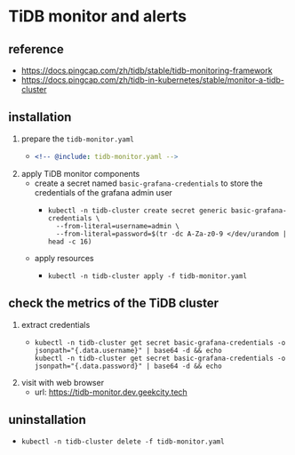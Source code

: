 # TiDB monitor and alerts

## reference

* https://docs.pingcap.com/zh/tidb/stable/tidb-monitoring-framework
* https://docs.pingcap.com/zh/tidb-in-kubernetes/stable/monitor-a-tidb-cluster

## installation

1. prepare the `tidb-monitor.yaml`
    * ```yaml
      <!-- @include: tidb-monitor.yaml -->
      ```
2. apply TiDB monitor components
    * create a secret named `basic-grafana-credentials` to store the credentials of the grafana admin user
        + ```shell
          kubectl -n tidb-cluster create secret generic basic-grafana-credentials \
            --from-literal=username=admin \
            --from-literal=password=$(tr -dc A-Za-z0-9 </dev/urandom | head -c 16)
          ```
    * apply resources
        + ```shell
          kubectl -n tidb-cluster apply -f tidb-monitor.yaml
          ```

## check the metrics of the TiDB cluster

1. extract credentials
    + ```shell
      kubectl -n tidb-cluster get secret basic-grafana-credentials -o jsonpath="{.data.username}" | base64 -d && echo
      kubectl -n tidb-cluster get secret basic-grafana-credentials -o jsonpath="{.data.password}" | base64 -d && echo
      ```
2. visit with web browser
    + url: https://tidb-monitor.dev.geekcity.tech

## uninstallation

* ```shell
  kubectl -n tidb-cluster delete -f tidb-monitor.yaml
  ```
